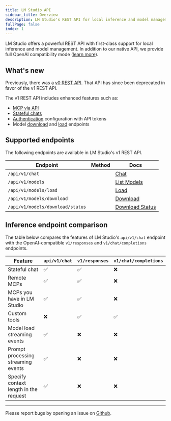 ```yaml
---
title: LM Studio API
sidebar_title: Overview
description: LM Studio's REST API for local inference and model management
fullPage: false
index: 1
---
```


LM Studio offers a powerful REST API with first-class support for local inference and model management. In addition to our native API, we provide full OpenAI compatibility mode ([learn more](/docs/developer/openai-compat)).

## What's new
Previously, there was a [v0 REST API](/docs/developer/rest/endpoints). That API has since been deprecated in favor of the v1 REST API.

The v1 REST API includes enhanced features such as:
- [MCP via API](/docs/developer/core/mcp)
- [Stateful chats](/docs/developer/rest/stateful-chats)
- [Authentication](/docs/developer/core/authentication) configuration with API tokens
- Model [download](/docs/developer/rest/download) and [load](/docs/developer/rest/load) endpoints

## Supported endpoints
The following endpoints are available in LM Studio's v1 REST API.
<table class="flexible-cols">
  <thead>
    <tr>
      <th>Endpoint</th>
      <th>Method</th>
      <th>Docs</th>
    </tr>
  </thead>
  <tbody>
    <tr>
      <td><code>/api/v1/chat</code></td>
      <td><apimethod method="POST" /></td>
      <td><a href="/docs/developer/rest/chat">Chat</a></td>
    </tr>
    <tr>
      <td><code>/api/v1/models</code></td>
      <td><apimethod method="GET" /></td>
      <td><a href="/docs/developer/rest/list">List Models</a></td>
    </tr>
    <tr>
      <td><code>/api/v1/models/load</code></td>
      <td><apimethod method="POST" /></td>
      <td><a href="/docs/developer/rest/load">Load</a></td>
    </tr>
    <tr>
      <td><code>/api/v1/models/download</code></td>
      <td><apimethod method="POST" /></td>
      <td><a href="/docs/developer/rest/download">Download</a></td>
    </tr>
    <tr>
      <td><code>/api/v1/models/download/status</code></td>
      <td><apimethod method="GET" /></td>
      <td><a href="/docs/developer/rest/download-status">Download Status</a></td>
    </tr>
  </tbody>
</table>

## Inference endpoint comparison
The table below compares the features of LM Studio's `api/v1/chat` endpoint with the OpenAI-compatible `v1/responses` and `v1/chat/completions` endpoints.
<table class="flexible-cols">
  <thead>
    <tr>
      <th>Feature</th>
      <th><code>api/v1/chat</code></th>
      <th><code>v1/responses</code></th>
      <th><code>v1/chat/completions</code></th>
    </tr>
  </thead>
  <tbody>
    <tr>
      <td>Stateful chat</td>
      <td>✅</td>
      <td>✅</td>
      <td>❌</td>
    </tr>
    <tr>
      <td>Remote MCPs</td>
      <td>✅</td>
      <td>✅</td>
      <td>❌</td>
    </tr>
    <tr>
      <td>MCPs you have in LM Studio</td>
      <td>✅</td>
      <td>✅</td>
      <td>❌</td>
    </tr>
    <tr>
      <td>Custom tools</td>
      <td>❌</td>
      <td>✅</td>
      <td>✅</td>
    </tr>
    <tr>
      <td>Model load streaming events</td>
      <td>✅</td>
      <td>❌</td>
      <td>❌</td>
    </tr>
    <tr>
      <td>Prompt processing streaming events</td>
      <td>✅</td>
      <td>❌</td>
      <td>❌</td>
    </tr>
    <tr>
      <td>Specify context length in the request</td>
      <td>✅</td>
      <td>❌</td>
      <td>❌</td>
    </tr>
  </tbody>
</table>

---

Please report bugs by opening an issue on [Github](https://github.com/lmstudio-ai/lmstudio-bug-tracker/issues).
